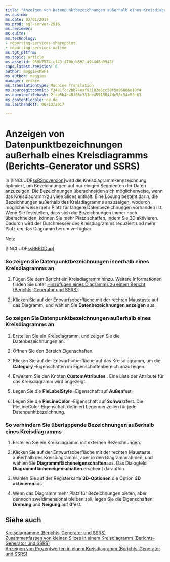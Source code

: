 ```yaml
---
title: "Anzeigen von Datenpunktbezeichnungen außerhalb eines Kreisdiagramms (Berichts-Generator und SSRS) | Microsoft Docs"
ms.custom: 
ms.date: 03/01/2017
ms.prod: sql-server-2016
ms.reviewer: 
ms.suite: 
ms.technology:
- reporting-services-sharepoint
- reporting-services-native
ms.tgt_pltfrm: 
ms.topic: article
ms.assetid: 959b7574-cf43-470b-b592-4944d8a9948f
caps.latest.revision: 6
author: maggiesMSFT
ms.author: maggies
manager: erikre
ms.translationtype: Machine Translation
ms.sourcegitcommit: f3481fcc2bb74eaf93182e6cc58f5a06666e10f4
ms.openlocfilehash: 2faa5b4e48f86c331ee45913844dc50c54c89e63
ms.contentlocale: de-de
ms.lasthandoff: 06/13/2017

---
```

# <a name="display-data-point-labels-outside-a-pie-chart-report-builder-and-ssrs"></a>Anzeigen von Datenpunktbezeichnungen außerhalb eines Kreisdiagramms (Berichts-Generator und SSRS)
  In [!INCLUDE[ssRSnoversion](../../includes/ssrsnoversion-md.md)]wird die Kreisdiagrammkennzeichnung optimiert, um Bezeichnungen auf nur einigen Segmenten der Daten anzuzeigen. Die Bezeichnungen überschneiden sich möglicherweise, wenn das Kreisdiagramm zu viele Slices enthält. Eine Lösung besteht darin, die Bezeichnungen außerhalb des Kreisdiagramms anzuzeigen, wodurch möglicherweise mehr Platz für längere Datenbezeichnungen vorhanden ist. Wenn Sie feststellen, dass sich die Bezeichnungen immer noch überschneiden, können Sie mehr Platz schaffen, indem Sie 3D aktivieren. Dadurch wird der Durchmesser des Kreisdiagramms reduziert und mehr Platz um das Diagramm herum verfügbar.  
  
> [!NOTE]  
>  [!INCLUDE[ssRBRDDup](../../includes/ssrbrddup-md.md)]  
  
### <a name="to-display-data-point-labels-inside-a-pie-chart"></a>So zeigen Sie Datenpunktbezeichnungen innerhalb eines Kreisdiagramms an  
  
1.  Fügen Sie dem Bericht ein Kreisdiagramm hinzu. Weitere Informationen finden Sie unter [Hinzufügen eines Diagramms zu einem Bericht &#40;Berichts-Generator und SSRS&#41;](../../reporting-services/report-design/add-a-chart-to-a-report-report-builder-and-ssrs.md).  
  
2.  Klicken Sie auf der Entwurfsoberfläche mit der rechten Maustaste auf das Diagramm, und wählen Sie **Datenbezeichnungen anzeigen** aus.  
  
### <a name="to-display-data-point-labels-outside-a-pie-chart"></a>So zeigen Sie Datenpunktbezeichnungen außerhalb eines Kreisdiagramms an  
  
1.  Erstellen Sie ein Kreisdiagramm, und zeigen Sie die Datenbezeichnungen an.  
  
2.  Öffnen Sie den Bereich Eigenschaften.  
  
3.  Klicken Sie auf der Entwurfsoberfläche auf das Kreisdiagramm, um die **Category** -Eigenschaften im Eigenschaftenbereich anzuzeigen.  
  
4.  Erweitern Sie den Knoten **CustomAttributes** . Eine Liste der Attribute für das Kreisdiagramm wird angezeigt.  
  
5.  Legen Sie die **PieLabelStyle** -Eigenschaft auf **Außen**fest.  
  
6.  Legen Sie die **PieLineColor** -Eigenschaft auf **Schwarz**fest. Die PieLineColor-Eigenschaft definiert Legendenzeilen für jede Datenpunktbezeichnung.  
  
### <a name="to-prevent-overlapping-labels-displayed-outside-a-pie-chart"></a>So verhindern Sie überlappende Bezeichnungen außerhalb eines Kreisdiagramms  
  
1.  Erstellen Sie ein Kreisdiagramm mit externen Bezeichnungen.  
  
2.  Klicken Sie auf der Entwurfsoberfläche mit der rechten Maustaste außerhalb des Kreisdiagramms, aber in den Diagrammrahmen, und wählen Sie **Diagrammflächeneigenschaften**aus. Das Dialogfeld **Diagrammflächeneigenschaften** erscheint daraufhin.  
  
3.  Wählen Sie auf der Registerkarte **3D-Optionen** die Option **3D aktivieren**aus.  
  
4.  Wenn das Diagramm mehr Platz für Bezeichnungen bieten, aber dennoch zweidimensional bleiben soll, legen Sie die Eigenschaften **Drehung** und **Neigung** auf **0**fest.  
  
## <a name="see-also"></a>Siehe auch  
 [Kreisdiagramme &#40;Berichts-Generator und SSRS&#41;](../../reporting-services/report-design/pie-charts-report-builder-and-ssrs.md)   
 [Zusammenfassen von kleinen Slices in einem Kreisdiagramm &#40;Berichts-Generator und SSRS&#41;](../../reporting-services/report-design/collect-small-slices-on-a-pie-chart-report-builder-and-ssrs.md)   
 [Anzeigen von Prozentwerten in einem Kreisdiagramm &#40;Berichts-Generator und SSRS&#41;](../../reporting-services/report-design/display-percentage-values-on-a-pie-chart-report-builder-and-ssrs.md)  
  
  
